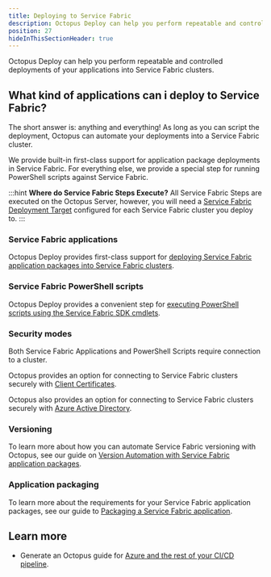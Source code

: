 ```yaml
---
title: Deploying to Service Fabric
description: Octopus Deploy can help you perform repeatable and controlled deployments of your applications into Service Fabric clusters.
position: 27
hideInThisSectionHeader: true
---
```


Octopus Deploy can help you perform repeatable and controlled deployments of your applications into Service Fabric clusters.

## What kind of applications can i deploy to Service Fabric?

The short answer is: anything and everything! As long as you can script the deployment, Octopus can automate your deployments into a Service Fabric cluster.

We provide built-in first-class support for application package deployments in Service Fabric. For everything else, we provide a special step for running PowerShell scripts against Service Fabric.

:::hint
**Where do Service Fabric Steps Execute?**
All Service Fabric Steps are executed on the Octopus Server, however, you will need a [Service Fabric Deployment Target](/docs/infrastructure/deployment-targets/azure/service-fabric-cluster-targets/index.md) configured for each Service Fabric cluster you deploy to.
:::

### Service Fabric applications

Octopus Deploy provides first-class support for [deploying Service Fabric application packages into Service Fabric clusters](/docs/deployment-examples/azure-deployments/deploying-to-service-fabric/deploying-a-package-to-a-service-fabric-cluster/index.md).

### Service Fabric PowerShell scripts

Octopus Deploy provides a convenient step for [executing PowerShell scripts using the Service Fabric SDK cmdlets](/docs/deployment-examples/custom-scripts/service-fabric-powershell-scripts.md).

### Security modes

Both Service Fabric Applications and PowerShell Scripts require connection to a cluster.

Octopus provides an option for connecting to Service Fabric clusters securely with [Client Certificates](/docs/deployment-examples/azure-deployments/deploying-to-service-fabric/connecting-securely-with-client-certificates/index.md).

Octopus also provides an option for connecting to Service Fabric clusters securely with [Azure Active Directory](/docs/deployment-examples/azure-deployments/deploying-to-service-fabric/connecting-securely-with-azure-active-directory/index.md).

### Versioning

To learn more about how you can automate Service Fabric versioning with Octopus, see our guide on [Version Automation with Service Fabric application packages](/docs/deployment-examples/azure-deployments/service-fabric/version-automation-with-service-fabric-application-packages/index.md).

### Application packaging

To learn more about the requirements for your Service Fabric application packages, see our guide to [Packaging a Service Fabric application](/docs/deployment-examples/azure-deployments/service-fabric/packaging.md).

## Learn more

- Generate an Octopus guide for [Azure and the rest of your CI/CD pipeline](https://octopus.com/docs/guides?destination=Azure%20websites).
